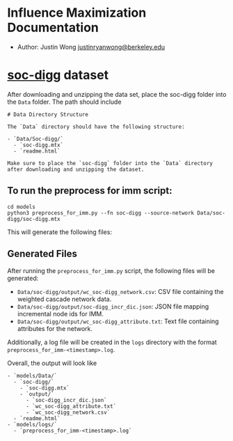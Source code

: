 # Influence Maximization Documentation

- Author: Justin Wong <justinryanwong@berkeley.edu>

# [soc-digg](https://networkrepository.com/soc-digg.php) dataset

After downloading and unzipping the data set, place the soc-digg folder into the `Data` folder. The path should include

```
# Data Directory Structure

The `Data` directory should have the following structure:

- `Data/Soc-digg/`
  - `soc-digg.mtx`
  - `readme.html`

Make sure to place the `soc-digg` folder into the `Data` directory after downloading and unzipping the dataset.

```

## To run the preprocess for imm script:

```
cd models
python3 preprocess_for_imm.py --fn soc-digg --source-network Data/soc-digg/soc-digg.mtx
```

This will generate the following files:

## Generated Files

After running the `preprocess_for_imm.py` script, the following files will be generated:

- `Data/soc-digg/output/wc_soc-digg_network.csv`: CSV file containing the weighted cascade network data.
- `Data/soc-digg/output/soc-digg_incr_dic.json`: JSON file mapping incremental node ids for IMM.
- `Data/soc-digg/output/wc_soc-digg_attribute.txt`: Text file containing attributes for the network.

Additionally, a log file will be created in the `logs` directory with the format `preprocess_for_imm-<timestamp>.log`.

Overall, the output will look like

```
- `models/Data/`
  - `soc-digg/`
    - `soc-digg.mtx`
    - `output/`
      - `soc-digg_incr_dic.json`
      - `wc_soc-digg_attribute.txt`
      - `wc_soc-digg_network.csv`
  - `readme.html`
- `models/logs/`
  - `preprocess_for_imm-<timestamp>.log`
```
